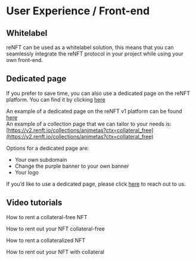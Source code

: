 # User Experience / Front-end

## **Whitelabel**

reNFT can be used as a whitelabel solution, this means that you can seamlessly integrate the reNFT protocol in your project while using your own front-end.

## **Dedicated page**

If you prefer to save time, you can also use a dedicated page on the reNFT platform.
You can find it by clicking [here](https://v2.renft.io/)

An example of a dedicated page on the reNFT v1 platform can be found [here](https://animetas.renft.io/) <br />
An example of a collection page that we can tailor to your needs is: [https://v2.renft.io/collections/animetas?ctx=collateral_free](https://v2.renft.io/collections/animetas?ctx=collateral_free)

Options for a dedicated page are:

- Your own subdomain
- Change the purple banner to your own banner
- Your logo

If you’d like to use a dedicated page, please click [here](https://www.notion.so/Contact-1577c551f974418793510e82868362e6) to reach out to us.

## Video tutorials
How to rent a collateral-free NFT

How to rent out your NFT collateral-free

How to rent a collateralized NFT

How to rent out your NFT with collateral
